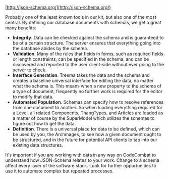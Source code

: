 [http://json-schema.org/](http://json-schema.org/)

Probably one of the least known tools in our kit, but also one of the most central. By defining our database documents with schemas, we get a great many benefits:

* __Integrity__. Data can be checked against the schema and is guaranteed to be of a certain structure. The server ensures that everything going into the database abides by the schema.
* __Validation__. Many of the rules that fields in forms, such as required fields or length constraints, can be specified in the schema, and can be discovered and reported to the user client-side without ever going to the server to check.
* __Interface Generation__. Treema takes the data and the schema and creates a baseline universal interface for editing the data, no matter what the schema is. This means when a new property to the schema of a type of document, frequently no further work is required for the editor to modify that data.
* __Automated Population__. Schemas can specify how to resolve references from one document to another. So when loading everything required for a Level, all related Components, ThangTypes, and Articles are loaded as a matter of course by the SuperModel which utilizes the schemas to figure out how to get the data.
* __Definition__. There is a universal place for data to be defined, which can be used by you, the Archmages, to see how a given document ought to be structured, and in the future for potential API clients to tap into our existing data structures.

It's important if you are working with data in any way on CodeCombat to understand how JSON-Schema relates to your work. Change to a schema affect every layer of the software stack. Look for further opportunities to use it to automate complex but repeated processes.